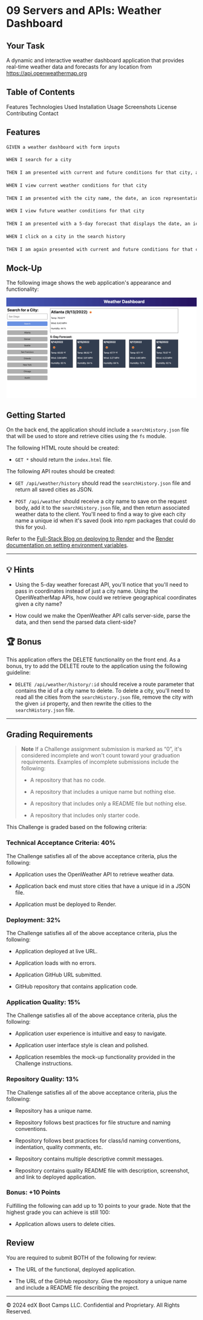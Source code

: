 # 09 Servers and APIs: Weather Dashboard

## Your Task

A dynamic and interactive weather dashboard application that provides real-time weather data and forecasts for any location from https://api.openweathermap.org      

## Table of Contents

Features
Technologies Used
Installation
Usage
Screenshots
License
Contributing
Contact

## Features

```md
GIVEN a weather dashboard with form inputs

WHEN I search for a city

THEN I am presented with current and future conditions for that city, and that city is added to the search history

WHEN I view current weather conditions for that city

THEN I am presented with the city name, the date, an icon representation of weather conditions, a description of the weather for the icon's alt tag, the temperature, the humidity, and the wind speed

WHEN I view future weather conditions for that city

THEN I am presented with a 5-day forecast that displays the date, an icon representation of weather conditions, the temperature, the wind speed, and the humidity

WHEN I click on a city in the search history

THEN I am again presented with current and future conditions for that city
```

## Mock-Up

The following image shows the web application's appearance and functionality:

![The weather app includes a search option, a list of cities, and a 5-day forecast and current weather conditions for Atlanta ](./Assets/09-servers-and-apis-homework-demo.png)

## Getting Started

On the back end, the application should include a `searchHistory.json` file that will be used to store and retrieve cities using the `fs` module.

The following HTML route should be created:

* `GET *` should return the `index.html` file.

The following API routes should be created:

* `GET /api/weather/history` should read the `searchHistory.json` file and return all saved cities as JSON.

* `POST /api/weather` should receive a city name to save on the request body, add it to the `searchHistory.json` file, and then return associated weather data to the client. You'll need to find a way to give each city name a unique id when it's saved (look into npm packages that could do this for you).

Refer to the [Full-Stack Blog on deploying to Render](https://coding-boot-camp.github.io/full-stack/render/render-deployment-guide) and the [Render documentation on setting environment variables](https://docs.render.com/configure-environment-variables).

---

## 💡 Hints

* Using the 5-day weather forecast API, you'll notice that you'll need to pass in coordinates instead of just a city name. Using the OpenWeatherMap APIs, how could we retrieve geographical coordinates given a city name?

* How could we make the OpenWeather API calls server-side, parse the data, and then send the parsed data client-side?

## 🏆 Bonus

This application offers the DELETE functionality on the front end. As a bonus, try to add the DELETE route to the application using the following guideline:

* `DELETE /api/weather/history/:id` should receive a route parameter that contains the id of a city name to delete. To delete a city, you'll need to read all the cities from the `searchHistory.json` file, remove the city with the given `id` property, and then rewrite the cities to the `searchHistory.json` file.

---

## Grading Requirements

> **Note** If a Challenge assignment submission is marked as “0”, it's considered incomplete and won't count toward your graduation requirements. Examples of incomplete submissions include the following:
>
> * A repository that has no code.
>
> * A repository that includes a unique name but nothing else.
>
> * A repository that includes only a README file but nothing else.
>
> * A repository that includes only starter code.

This Challenge is graded based on the following criteria:

### Technical Acceptance Criteria: 40%

The Challenge satisfies all of the above acceptance criteria, plus the following:

* Application uses the OpenWeather API to retrieve weather data.

* Application back end must store cities that have a unique id in a JSON file.

* Application must be deployed to Render.

### Deployment: 32%

The Challenge satisfies all of the above acceptance criteria, plus the following:

* Application deployed at live URL.

* Application loads with no errors.

* Application GitHub URL submitted.

* GitHub repository that contains application code.

### Application Quality: 15%

The Challenge satisfies all of the above acceptance criteria, plus the following:

* Application user experience is intuitive and easy to navigate.

* Application user interface style is clean and polished.

* Application resembles the mock-up functionality provided in the Challenge instructions.

### Repository Quality: 13%

The Challenge satisfies all of the above acceptance criteria, plus the following:

* Repository has a unique name.

* Repository follows best practices for file structure and naming conventions.

* Repository follows best practices for class/id naming conventions, indentation, quality comments, etc.

* Repository contains multiple descriptive commit messages.

* Repository contains quality README file with description, screenshot, and link to deployed application.

### Bonus: +10 Points

Fulfilling the following can add up to 10 points to your grade. Note that the highest grade you can achieve is still 100:

* Application allows users to delete cities.

## Review

You are required to submit BOTH of the following for review:

* The URL of the functional, deployed application.

* The URL of the GitHub repository. Give the repository a unique name and include a README file describing the project.

---
© 2024 edX Boot Camps LLC. Confidential and Proprietary. All Rights Reserved.
